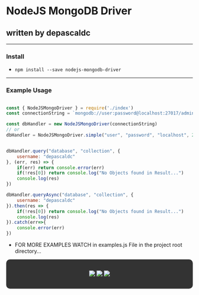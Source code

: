# NodeJS MongoDB Driver

## written by depascaldc

---

### Install
- `npm install --save nodejs-mongodb-driver`

---
### Example Usage

```js

const { NodeJSMongoDriver } = require('./index')
const connectionString = `mongodb://user:password@localhost:27017/admin`

const dbHandler = new NodeJSMongoDriver(connectionString)
// or
dbHandler = NodeJSMongoDriver.simple("user", "password", "localhost", 27017, "admin")


dbHandler.query("database", "collection", {
    username: "depascaldc"
}, (err, res) => {
    if(err) return console.error(err)
    if(!res[0]) return console.log("No Objects found in Result...")
    console.log(res)
})

dbHandler.queryAsync("database", "collection", {
    username: "depascaldc"
}).then(res => {
    if(!res[0]) return console.log("No Objects found in Result...")
    console.log(res)
}).catch(err=>{
    console.error(err)
})


```

- FOR MORE EXAMPLES WATCH in examples.js File in the project root directory...

<div style="background:#333; border-radius:10px; padding:30px;" align="center">
    <a style="color:#00ff00" target="_blank" href="https://github.com/depascaldc/"><img src="https://img.shields.io/github/followers/depascaldc?label=GitHub%20Followers&logo=GitHub&logoColor=%23ffffff&style=flat-square"></img></a>
    <a style="color:#00ff00" target="_blank" href="https://discord.gg/Hjymztg5rR"><img src="https://img.shields.io/discord/776519121147527210?label=depascaldc.xyz%20Discord&logo=Discord&logoColor=%23ffffff&style=flat-square"></img></a>
    <a style="color:#00ff00" target="_blank" href="https://www.paypal.com/paypalme/depascaldc"><img src="https://img.shields.io/static/v1?label=Donate%20Via%20Paypal&message=paypal&style=flat-square&logo=paypal&color=lightgrey"></img></a>
</div>
